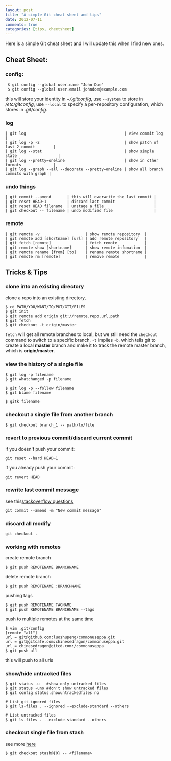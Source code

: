 ```yaml
---
layout: post
title: "A simple Git cheat sheet and tips"
date: 2012-07-11
comments: true
categories: [tips, cheetsheet]
---
```


Here is a simple Git cheat sheet and I will update this when I find new ones.

<!--more-->

## Cheat Sheet:

### config:

     $ git config --global user.name "John Doe"
     $ git config --global user.email johndoe@example.com
     
   this will store your identity in _~/.gitconfig_, use `--system` to store in _/etc/gitconfig_, use `--local` to specify a per-repository configuration, which stores in _.git/config_.

### log

    | git log                                           | view commit log                    |
    | git log -p -2                                     | show patch of last 2 commit        |
    | git log --stat                                    | show simple state                  |
    | git log --pretty=oneline                          | show in other formats              |
    | git log --graph --all --decorate --pretty=oneline | show all branch commits with graph |


### undo things

    | git commit --amend       | this will overwrite the last commit |
    | git reset HEAD~1         | discard last commit                 |
    | git reset HEAD filename  | unstage a file                      |
    | git checkout -- filename | undo modified file                  |

### remote

    | git remote -v                    | show remote repository  |
    | git remote add [shortname] [url] | add remote repository   |
    | git fetch [remote]               | fetch remote            |
    | git remote show [shortname]      | show remote infomation  |
    | git remote rename [from] [to]    | rename remote shortname |
    | git remote rm [remote]           | remove remote           |

## Tricks & Tips

### clone into an existing directory

clone a repo into an existing directory, 

    $ cd PATH/YOU/WANT/TO/PUT/GIT/FILES
    $ git init
    $ git remote add origin git://remote.repo.url.path
    $ git fetch
    $ git checkout -t origin/master

`fetch` will get all remote branches to local, but we still need the `checkout` command to switch to a specific branch,  `-t` implies `-b`, which tells git to create a local **master** branch and make it to track the remote master branch, which is **origin/master**.

### view the history of a single file

    $ git log -p filename
    $ git whatchanged -p filename

    $ git log -p --follow filename
    $ git blame filename
    
    $ gitk filename

### checkout a single file from another branch

    $ git checkout branch_1 -- path/to/file

### revert to previous commit/discard current commit
  if you doesn't push your commit:

    git reset --hard HEAD~1
  
  if you already push your commit:
  
    git revert HEAD

### rewrite last commit message

  see this[stackoverflow questions](http://stackoverflow.com/questions/179123/how-do-i-edit-an-incorrect-commit-message-in-git)

    git commit --amend -m "New commit message"

### discard all modify

    git checkout .

### working with remotes
   
  create remote branch
   
    $ git push REMOTENAME BRANCHNAME
    
  delete remote branch 

    $ git push REMOTENAME :BRANCHNAME

  pushing tags

    $ git push REMOTENAME TAGNAME
    $ git push REMOTENAME BRANCHNAME --tags

  push to multiple remotes at the same time

    $ vim .git/config
    [remote "all"]
    url = git@github.com:luoshupeng/commonuseppa.git
    url = git@gitcafe.com:chinesedragon/commonuseppa.git
    url = chinesedragon@gitcd.com:/commonuseppa
    $ git push all

this will push to all urls

### show/hide untracked files

    $ git status -u   #show only untracked files
    $ git status -uno #don't show untracked files
    $ git config status.showuntrackedfiles no

    # List git-ignored files
    $ git ls-files . --ignored --exclude-standard --others

    # List untracked files
    $ git ls-files . --exclude-standard --others

### checkout single file from stash

  see more [here](http://stackoverflow.com/questions/1105253/how-would-i-extract-a-single-file-or-changes-to-a-file-from-a-git-stash)

    $ git checkout stash@{0} -- <filename>
